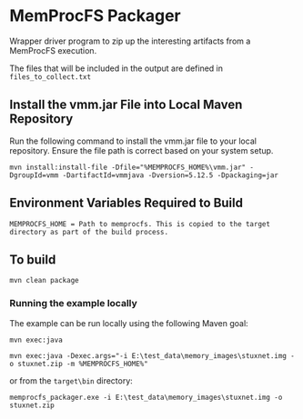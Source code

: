 # MemProcFS Packager

Wrapper driver program to zip up the interesting artifacts from a MemProcFS execution.

The files that will be included in the output are defined in `files_to_collect.txt`

## Install the vmm.jar File into Local Maven Repository

Run the following command to install the vmm.jar file to your local repository. Ensure the file path is correct based on your system setup.

```
mvn install:install-file -Dfile="%MEMPROCFS_HOME%\vmm.jar" -DgroupId=vmm -DartifactId=vmmjava -Dversion=5.12.5 -Dpackaging=jar
```

## Environment Variables Required to Build

    MEMPROCFS_HOME = Path to memprocfs. This is copied to the target directory as part of the build process.

## To build

```
mvn clean package
```

### Running the example locally

The example can be run locally using the following Maven goal:

```
mvn exec:java
```

```
mvn exec:java -Dexec.args="-i E:\test_data\memory_images\stuxnet.img -o stuxnet.zip -m %MEMPROCFS_HOME%"
```

or from the `target\bin` directory:

```
memprocfs_packager.exe -i E:\test_data\memory_images\stuxnet.img -o stuxnet.zip
```